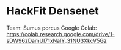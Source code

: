# HackFit Densenet
Team: Sumus porcus
Google Colab: https://colab.research.google.com/drive/1-sDW96zDamUl71xNalY_31NU3XkcV5Gz
